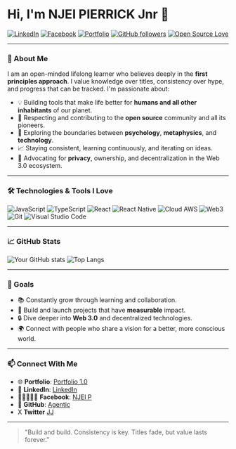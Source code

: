 # Hi, I'm NJEI PIERRICK Jnr 👋

[![LinkedIn](https://img.shields.io/badge/LinkedIn-blue?logo=linkedin&style=for-the-badge)](https://www.linkedin.com/in/your-link](https://www.linkedin.com/in/njei-pierrick-1a52aa2b8?utm_source=share&utm_campaign=share_via&utm_content=profile&utm_medium=android_app))
[![Facebook](https://img.shields.io/badge/Facebook-1877F2?logo=facebook&logoColor=white&style=for-the-badge)](https://www.facebook.com/profile.php?id)
[![Portfolio](https://img.shields.io/badge/Portfolio-Visit_now-orange?style=for-the-badge&logo=internet-explorer)](https://agentic-jj-web3.vercel.app/)
[![GitHub followers](https://img.shields.io/github/followers/your-github-username?style=for-the-badge&logo=github)](https://github.com/Agentic-JJ-Web)
[![Open Source Love](https://img.shields.io/badge/Open%20Source-%F0%9F%92%9A-blue?style=for-the-badge)](https://opensource.org/)


---

### 🌱 About Me

I am an open-minded lifelong learner who believes deeply in the **first principles approach**. I value knowledge over titles, consistency over hype, and progress that can be tracked. I'm passionate about:

- 💡 Building tools that make life better for **humans and all other inhabitants** of our planet.
- 🤝 Respecting and contributing to the **open source** community and all its pioneers.
- 🧠 Exploring the boundaries between **psychology**, **metaphysics**, and **technology**.
- 📈 Staying consistent, learning continuously, and iterating on ideas.
- 🔐 Advocating for **privacy**, ownership, and decentralization in the Web 3.0 ecosystem.

---

### 🛠️ Technologies & Tools I Love

![JavaScript](https://img.shields.io/badge/JavaScript-F7DF1E?style=for-the-badge&logo=javascript&logoColor=black)
![TypeScript](https://img.shields.io/badge/TypeScript-007ACC?style=for-the-badge&logo=typescript)
![React](https://img.shields.io/badge/React-20232A?style=for-the-badge&logo=react&logoColor=61DAFB)
![React Native](https://img.shields.io/badge/React_Native-20232A?style=for-the-badge&logo=react&logoColor=61DAFB)
![Cloud AWS](https://img.shields.io/badge/AWS-20232A?style=for-the-badge&logo=react&logoColor=61DAFB)
![Web3](https://img.shields.io/badge/Web3-F5F5F5?style=for-the-badge&logo=ethereum&logoColor=black)
![Git](https://img.shields.io/badge/Git-F05032?style=for-the-badge&logo=git&logoColor=white)
![Visual Studio Code](https://img.shields.io/badge/VS%20Code-007ACC?style=for-the-badge&logo=visual-studio-code)



---

### 📈 GitHub Stats

![Your GitHub stats](https://github-readme-stats.vercel.app/api?username=Agentic-JJ-Web3&show_icons=true&hide=contribs&theme=radical)
![Top Langs](https://github-readme-stats.vercel.app/api/top-langs/?username=Agentic-JJ-Web3&layout=compact&theme=radical)

---

### 🚀 Goals

- 📚 Constantly grow through learning and collaboration.
- 🔨 Build and launch projects that have **measurable** impact.
- 🔒 Dive deeper into **Web 3.0** and decentralized technologies.
- 🌍 Connect with people who share a vision for a better, more conscious world.

---

### 📫 Connect With Me

- 🌐 **Portfolio**: [Portfolio 1.0](https://agentic-jj-web3.vercel.app/)
- 💼 **LinkedIn**: [LinkedIn](https://www.linkedin.com/in/your-link](https://www.linkedin.com/in/njei-pierrick-1a52aa2b8?utm_source=share&utm_campaign=share_via&utm_content=profile&utm_medium=android_app))
- 🧑🏽‍🤝‍🧑🏽 **Facebook**: [NJEI P](https://www.facebook.com/profile.php?id=61578022567005)
- 🐙 **GitHub**: [Agentic](https://github.com/Agentic-JJ-Web3)
- X **Twitter** [JJ](https://x.com/NjeiPierrick?s=09)

---

> "Build and build. Consistency is key. Titles fade, but value lasts forever."


